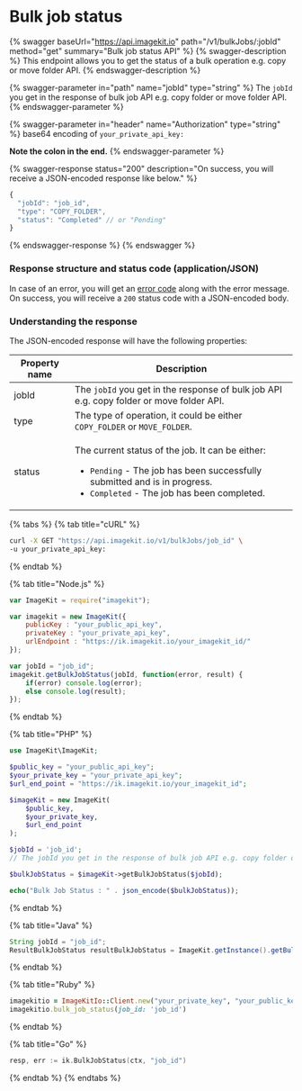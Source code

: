 # Bulk job status

{% swagger baseUrl="https://api.imagekit.io" path="/v1/bulkJobs/:jobId" method="get" summary="Bulk job status API" %}
{% swagger-description %}
This endpoint allows you to get the status of a bulk operation e.g. copy or move folder API.
{% endswagger-description %}

{% swagger-parameter in="path" name="jobId" type="string" %}
The `jobId` you get in the response of bulk job API e.g. copy folder or move folder API.
{% endswagger-parameter %}

{% swagger-parameter in="header" name="Authorization" type="string" %}
base64 encoding of `your_private_api_key:`

**Note the colon in the end.**
{% endswagger-parameter %}

{% swagger-response status="200" description="On success, you will receive a JSON-encoded response like below." %}
```javascript
{
  "jobId": "job_id",
  "type": "COPY_FOLDER",
  "status": "Completed" // or "Pending"
}
```
{% endswagger-response %}
{% endswagger %}

### Response structure and status code (application/JSON)

In case of an error, you will get an [error code](../api-introduction/#error-codes) along with the error message. On success, you will receive a `200` status code with a JSON-encoded body.

### Understanding the response

The JSON-encoded response will have the following properties:

| Property name | Description                                                                                                                                                                                                                  |
| ------------- | ---------------------------------------------------------------------------------------------------------------------------------------------------------------------------------------------------------------------------- |
| jobId         | The `jobId` you get in the response of bulk job API e.g. copy folder or move folder API.                                                                                                                                     |
| type          | The type of operation, it could be either `COPY_FOLDER` or `MOVE_FOLDER`.                                                                                                                                                    |
| status        | <p>The current status of the job. It can be either:<br></p><ul><li><code>Pending</code> - The job has been successfully submitted and is in progress.</li><li><code>Completed</code> - The job has been completed.</li></ul> |

{% tabs %}
{% tab title="cURL" %}
```bash
curl -X GET "https://api.imagekit.io/v1/bulkJobs/job_id" \
-u your_private_api_key:
```
{% endtab %}

{% tab title="Node.js" %}
```javascript
var ImageKit = require("imagekit");

var imagekit = new ImageKit({
    publicKey : "your_public_api_key",
    privateKey : "your_private_api_key",
    urlEndpoint : "https://ik.imagekit.io/your_imagekit_id/"
});

var jobId = "job_id";
imagekit.getBulkJobStatus(jobId, function(error, result) {
    if(error) console.log(error);
    else console.log(result);
});
```
{% endtab %}

{% tab title="PHP" %}
```php
use ImageKit\ImageKit;

$public_key = "your_public_api_key";
$your_private_key = "your_private_api_key";
$url_end_point = "https://ik.imagekit.io/your_imagekit_id";

$imageKit = new ImageKit(
    $public_key,
    $your_private_key,
    $url_end_point
);

$jobId = 'job_id';
// The jobId you get in the response of bulk job API e.g. copy folder or move folder API.

$bulkJobStatus = $imageKit->getBulkJobStatus($jobId);

echo("Bulk Job Status : " . json_encode($bulkJobStatus));
```
{% endtab %}

{% tab title="Java" %}
```java
String jobId = "job_id";
ResultBulkJobStatus resultBulkJobStatus = ImageKit.getInstance().getBulkJobStatus(jobId);
```
{% endtab %}

{% tab title="Ruby" %}
 ```ruby
imagekitio = ImageKitIo::Client.new("your_private_key", "your_public_key", "your_url_endpoint")
imagekitio.bulk_job_status(job_id: 'job_id')
```
{% endtab %}

{% tab title="Go" %}
```go
resp, err := ik.BulkJobStatus(ctx, "job_id")
```
{% endtab %}
{% endtabs %}
